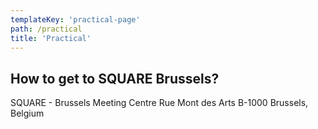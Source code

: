 ```yaml
---
templateKey: 'practical-page'
path: /practical
title: 'Practical'
---
```


## How to get to SQUARE Brussels?

SQUARE - Brussels Meeting Centre
Rue Mont des Arts
B-1000 Brussels, Belgium
